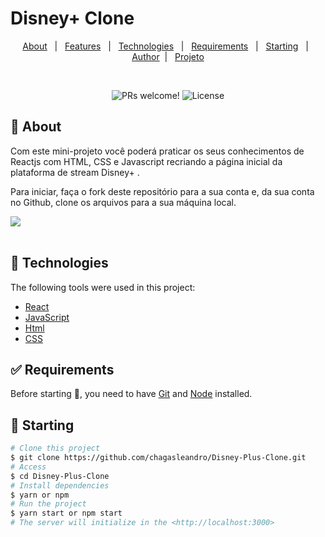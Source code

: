 # Disney+ Clone
<p align="center">
  <a href="#dart-about">About</a> &#xa0; | &#xa0; 
  <a href="#sparkles-features">Features</a> &#xa0; | &#xa0;
  <a href="#rocket-technologies">Technologies</a> &#xa0; | &#xa0;
  <a href="#white_check_mark-requirements">Requirements</a> &#xa0; | &#xa0;
  <a href="#checkered_flag-starting">Starting</a> &#xa0; | &#xa0;
  <a href="https://github.com/chagasleandro" target="_blank">Author</a>&#xa0; | &#xa0
  <a href="https://calculator-psi-liard.vercel.app/" target="_blank" rel="noopener noreferrer">Projeto</a>
</p>

<br>

<p align="center">
 <img src="https://img.shields.io/static/v1?label=PRs&message=welcome&color=49AA26&labelColor=000000" alt="PRs welcome!" />

  <img alt="License" src="https://img.shields.io/static/v1?label=license&message=MIT&color=49AA26&labelColor=000000">
</p>

## :dart: About ##
Com este mini-projeto você poderá praticar os seus conhecimentos de Reactjs com HTML, CSS e Javascript recriando a página inicial da plataforma de stream Disney+ .

Para iniciar, faça o fork deste repositório para a sua conta e, da sua conta no Github, clone os arquivos para a sua máquina local.


<img src="https://cnbl-cdn.bamgrid.com/assets/c0a264881f6f269485d94228f8904ea1d4b8b02b8da0dfaaccc65ee723582e9a/original" />
<br/><br/>

## :rocket: Technologies ##

The following tools were used in this project:

- [React](https://pt-br.reactjs.org/)
- [JavaScript](https://developer.mozilla.org/pt-BR/docs/Web/JavaScript) 
- [Html](https://developer.mozilla.org/pt-BR/docs/Web/HTML/Element/html/)  
- [CSS](https://developer.mozilla.org/pt-BR/docs/Web/CSS)

## :white_check_mark: Requirements ##

Before starting :checkered_flag:, you need to have [Git](https://git-scm.com) and [Node](https://nodejs.org/en/) installed.

## :checkered_flag: Starting ##

```bash
# Clone this project
$ git clone https://github.com/chagasleandro/Disney-Plus-Clone.git
# Access
$ cd Disney-Plus-Clone
# Install dependencies
$ yarn or npm 
# Run the project
$ yarn start or npm start 
# The server will initialize in the <http://localhost:3000>
